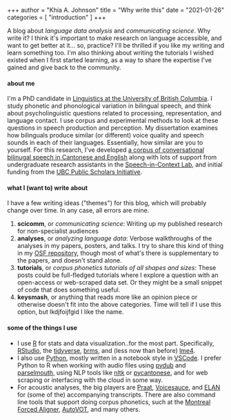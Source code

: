 +++
author = "Khia A. Johnson"
title = "Why write this"
date = "2021-01-26"
categories = [
    "introduction"
]
+++

A blog about *language data analysis* and *communicating science*. Why write it? I think it's important to make research on language accessible, and want to get better at it... so, practice? I'll be thrilled if you like my writing and learn something too. I'm also thinking about writing the tutorials I wished existed when I first started learning, as a way to share the expertise I've gained and give back to the community. <!--more-->

#### about me

I'm a PhD candidate in [Linguistics at the University of British Columbia](https://linguistics.ubc.ca/). I study phonetic and phonological variation in bilingual speech, and think about psycholinguistic questions related to processing, representation, and language contact. I use corpus and experimental methods to look at these questions in speech production and perception. My dissertation examines how bilinguals produce similar (or different) voice quality and speech sounds in each of their languages. Essentially, how similar are you to yourself. For this research, I've developed [a corpus of conversational bilinugal speech in Cantonese and English](https://spice-corpus.readthedocs.io/) along with lots of support from undergraduate research assistants in the [Speech-in-Context Lab](https://speechincontext.arts.ubc.ca/), and initial funding from the [UBC Public Scholars Initiative](https://www.grad.ubc.ca/psi).

#### what I (want to) write about

I have a few writing ideas ("themes") for this blog, which will probably change over time. In any case, all errors are mine.

1. **scicomm**, or *communicating science*: Writing up my published research for non-specialist audiences
2. **analyses**, or *analyzing language data*: Verbose walkthroughs of the analyses in my papers, posters, and talks. I try to share this kind of thing in my [OSF repository](https://osf.io/aqwe2/), though most of what's there is supplementary to the papers, and doesn't stand alone.
3. **tutorials**, or *corpus phonetics tutorials of all shapes and sizes*: These posts could be full-fledged tutorials where I explore a question with an open-access or web-scraped data set. Or they might be a small snippet of code that does something useful.
4. **keysmash**, or anything that reads more like an opinion piece or otherwise doesn't fit into the above categories. Time will tell if I use this option, but lkdjfoijfgid I like the name. 


#### some of the things I use

- I use [R](https://www.r-project.org/) for stats and data visualization..for the most part. Specifically, [RStudio](https://rstudio.com/), the [tidyverse](https://www.tidyverse.org/), [brms](https://cran.r-project.org/web/packages/brms/index.html), and (less now than before) [lme4](https://cran.r-project.org/web/packages/lme4/index.html).
- I also use [Python](https://www.python.org/), mostly written in a notebook style in [VSCode](https://code.visualstudio.com/). I prefer Python to R when working with audio files using [pydub](https://pydub.com/) and [parselmouth](https://parselmouth.readthedocs.io/), using NLP tools like [nltk](https://www.nltk.org/) or [pycantonese](https://pycantonese.org/), and for web scraping or interfacing with the cloud in some way.
- For acoustic analyses, the big players are [Praat](https://www.fon.hum.uva.nl/praat/), [Voicesauce](http://www.phonetics.ucla.edu/voicesauce/), and [ELAN](https://archive.mpi.nl/tla/elan) for (some of the) accompanying transcripts. There are also command line tools that support doing corpus phonetics, such at the [Montreal Forced Aligner](https://montreal-forced-aligner.readthedocs.io/), [AutoVOT](https://github.com/mlml/autovot), and many others.
